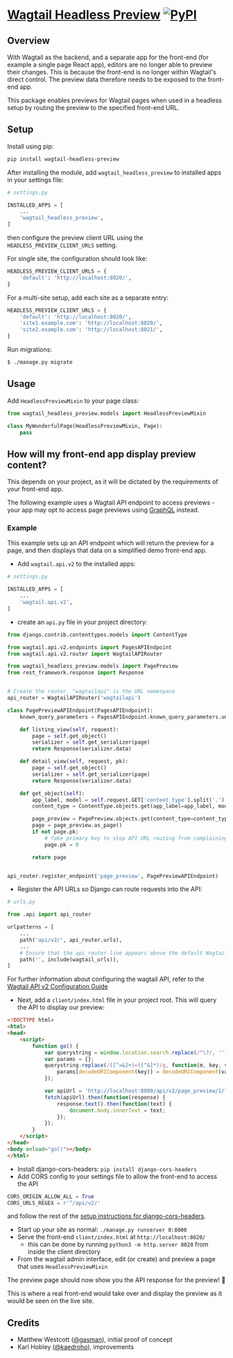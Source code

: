 # [Wagtail Headless Preview](https://pypi.org/project/wagtail-headless-preview/) [![PyPI](https://img.shields.io/pypi/v/wagtail-headless-preview.svg)](https://pypi.org/project/wagtail-headless-preview/)

## Overview

With Wagtail as the backend, and a separate app for the front-end (for example a single page React app), editors are no longer able to preview their changes. This is because the front-end is no longer within Wagtail's direct control. The preview data therefore needs to be exposed to the front-end app.

This package enables previews for Wagtail pages when used in a headless setup by routing the preview to the specified front-end URL.

## Setup

Install using pip:
```sh
pip install wagtail-headless-preview
```

After installing the module, add `wagtail_headless_preview` to installed apps in your settings file:

```python
# settings.py

INSTALLED_APPS = [
    ...
    'wagtail_headless_preview',
]
```

then configure the preview client URL using the `HEADLESS_PREVIEW_CLIENT_URLS` setting.

For single site, the configuration should look like:

```python
HEADLESS_PREVIEW_CLIENT_URLS = {
    'default': 'http://localhost:8020/',
}
```

For a multi-site setup, add each site as a separate entry:

```python
HEADLESS_PREVIEW_CLIENT_URLS = {
    'default': 'http://localhost:8020/',
    'site1.example.com': 'http://localhost:8020/',
    'site2.example.com': 'http://localhost:8021/',
}
```

Run migrations:

```sh
$ ./manage.py migrate
```


## Usage

Add `HeadlessPreviewMixin` to your page class:

```python
from wagtail_headless_preview.models import HeadlessPreviewMixin

class MyWonderfulPage(HeadlessPreviewMixin, Page):
    pass
```

## How will my front-end app display preview content?

This depends on your project, as it will be dictated by the requirements of your front-end app.

The following example uses a Wagtail API endpoint to access previews - 
your app may opt to access page previews using [GraphQL](https://wagtail.io/blog/getting-started-with-wagtail-and-graphql/) instead.

### Example

This example sets up an API endpoint which will return the preview for a page, and then displays that data on a simplified demo front-end app.

* Add `wagtail.api.v2` to the installed apps:
```python
# settings.py

INSTALLED_APPS = [
    ...
    'wagtail.api.v2',
]
```

* create an `api.py` file in your project directory:
```python
from django.contrib.contenttypes.models import ContentType

from wagtail.api.v2.endpoints import PagesAPIEndpoint
from wagtail.api.v2.router import WagtailAPIRouter

from wagtail_headless_preview.models import PagePreview
from rest_framework.response import Response


# Create the router. "wagtailapi" is the URL namespace
api_router = WagtailAPIRouter('wagtailapi')

class PagePreviewAPIEndpoint(PagesAPIEndpoint):
    known_query_parameters = PagesAPIEndpoint.known_query_parameters.union(['content_type', 'token'])

    def listing_view(self, request):
        page = self.get_object()
        serializer = self.get_serializer(page)
        return Response(serializer.data)

    def detail_view(self, request, pk):
        page = self.get_object()
        serializer = self.get_serializer(page)
        return Response(serializer.data)

    def get_object(self):
        app_label, model = self.request.GET['content_type'].split('.')
        content_type = ContentType.objects.get(app_label=app_label, model=model)

        page_preview = PagePreview.objects.get(content_type=content_type, token=self.request.GET['token'])
        page = page_preview.as_page()
        if not page.pk:
            # fake primary key to stop API URL routing from complaining
            page.pk = 0

        return page


api_router.register_endpoint('page_preview', PagePreviewAPIEndpoint)
```

* Register the API URLs so Django can route requests into the API:

```python
# urls.py

from .api import api_router

urlpatterns = [
    ...
    path('api/v2/', api_router.urls),
    ...
    # Ensure that the api_router line appears above the default Wagtail page serving route
    path('', include(wagtail_urls)),
]
```

For further information about configuring the wagtail API, refer to the [Wagtail API v2 Configuration Guide](https://docs.wagtail.io/en/stable/advanced_topics/api/v2/configuration.html)

* Next, add a `client/index.html` file in your project root. This will query the API to display our preview:

```html
<!DOCTYPE html>
<html>
<head>
    <script>
        function go() {
            var querystring = window.location.search.replace(/^\?/, '');
            var params = {};
            querystring.replace(/([^=&]+)=([^&]*)/g, function(m, key, value) {
                params[decodeURIComponent(key)] = decodeURIComponent(value);
            });

            var apiUrl = 'http://localhost:8000/api/v2/page_preview/1/?content_type=' + encodeURIComponent(params['content_type']) + '&token=' + encodeURIComponent(params['token']) + '&format=json';
            fetch(apiUrl).then(function(response) {
                response.text().then(function(text) {
                    document.body.innerText = text;
                });
            });
        }
    </script>
</head>
<body onload="go()"></body>
</html>
```


* Install django-cors-headers: `pip install django-cors-headers`
* Add CORS config to your settings file to allow the front-end to access the API

```python
CORS_ORIGIN_ALLOW_ALL = True
CORS_URLS_REGEX = r'^/api/v2/'
 ```
 
and follow the rest of the [setup instructions for django-cors-headers](https://github.com/ottoyiu/django-cors-headers#setup).

* Start up your site as normal: `./manage.py runserver 0:8000`
* Serve the front-end `client/index.html` at `http://localhost:8020/`
   - this can be done by running `python3 -m http.server 8020` from inside the client directory
* From the wagtail admin interface, edit (or create) and preview a page that uses `HeadlessPreviewMixin`

The preview page should now show you the API response for the preview! 🎉

This is where a real front-end would take over and display the preview as it would be seen on the live site.

## Credits

- Matthew Westcott ([@gasman](https://github.com/gasman)), initial proof of concept
- Karl Hobley ([@kaedroho](https://github.com/kaedroho)), improvements
